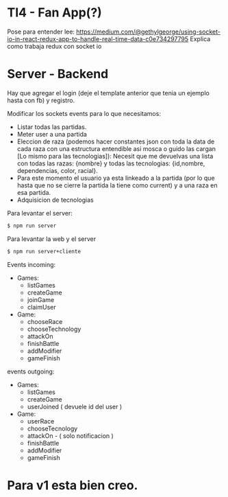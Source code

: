 # TI4 - Fan App(?)

Pose para entender lee: <https://medium.com/@gethylgeorge/using-socket-io-in-react-redux-app-to-handle-real-time-data-c0e734297795>
Explica como trabaja redux con socket io

# Server - Backend

Hay que agregar el login (deje el template anterior que tenia un ejemplo hasta con fb) y registro.

Modificar los sockets events para lo que necesitamos:

 - Listar todas las partidas.
 - Meter user a una partida
 - Eleccion de raza (podemos hacer constantes json con toda la data de cada raza con una estructura entendible asi mosca o guido las cargan [Lo mismo para las tecnologias]): Necesit que me devuelvas una lista con todas las razas: {nombre} y todas las tecnologias: {id,nombre, dependencias, color, racial}.
 - Para este momento el usuario ya esta linkeado a la partida (por lo que hasta que no se cierre la partida la tiene como current) y a una raza en esa partida.
 - Adquisicion de tecnologias


Para levantar el server:
```sh
$ npm run server

```

Para levantar la web y el server
```sh
$ npm run server+cliente

```

Events incoming:
 - Games:
    - listGames
    - createGame
    - joinGame
    - claimUser
 - Game:
    - chooseRace
    - chooseTechnology
    - attackOn
    - finishBattle
    - addModifier
    - gameFinish

events outgoing:
 - Games:
    - listGames
    - createGame
    - userJoined ( devuele id del user )
 - Game:
    - userRace
    - chooseTecnology
    - attackOn - ( solo notificacion )
    - finishBattle
    - addModifier
    - gameFinish


# Para v1 esta bien creo.
